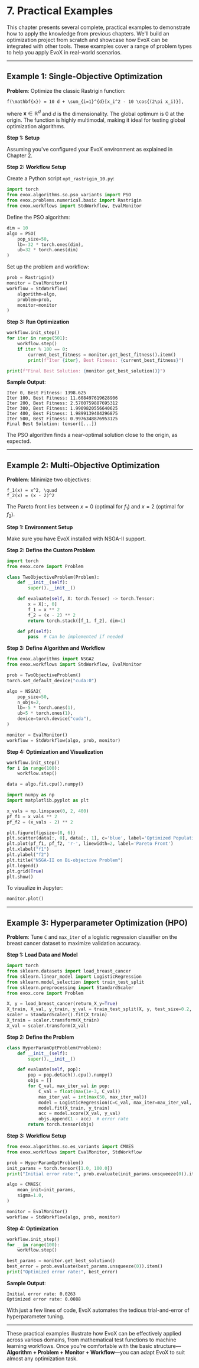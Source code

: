 # 7. Practical Examples

This chapter presents several complete, practical examples to demonstrate how to apply the knowledge from previous chapters. We'll build an optimization project from scratch and showcase how EvoX can be integrated with other tools. These examples cover a range of problem types to help you apply EvoX in real-world scenarios.

---

## Example 1: Single-Objective Optimization

**Problem**: Optimize the classic Rastrigin function:

```{math}
f(\mathbf{x}) = 10 d + \sum_{i=1}^{d}[x_i^2 - 10 \cos{(2\pi x_i)}],
```

where $\mathbf{x} \in \mathbb{R}^d$ and $d$ is the dimensionality. The global optimum is 0 at the origin. The function is highly multimodal, making it ideal for testing global optimization algorithms.

**Step 1: Setup**

Assuming you've configured your EvoX environment as explained in Chapter 2.

**Step 2: Workflow Setup**

Create a Python script `opt_rastrigin_10.py`:

```python
import torch
from evox.algorithms.so.pso_variants import PSO
from evox.problems.numerical.basic import Rastrigin
from evox.workflows import StdWorkflow, EvalMonitor
```

Define the PSO algorithm:

```python
dim = 10
algo = PSO(
    pop_size=50,
    lb=-32 * torch.ones(dim),
    ub=32 * torch.ones(dim)
)
```

Set up the problem and workflow:

```python
prob = Rastrigin()
monitor = EvalMonitor()
workflow = StdWorkflow(
    algorithm=algo,
    problem=prob,
    monitor=monitor
)
```

**Step 3: Run Optimization**

```python
workflow.init_step()
for iter in range(501):
    workflow.step()
    if iter % 100 == 0:
        current_best_fitness = monitor.get_best_fitness().item()
        print(f"Iter {iter}, Best Fitness: {current_best_fitness}")

print(f"Final Best Solution: {monitor.get_best_solution()}")
```

**Sample Output**:

```
Iter 0, Best Fitness: 1398.625
Iter 100, Best Fitness: 11.608497619628906
Iter 200, Best Fitness: 2.5700759887695312
Iter 300, Best Fitness: 1.9909820556640625
Iter 400, Best Fitness: 1.9899139404296875
Iter 500, Best Fitness: 0.9976348876953125
Final Best Solution: tensor([...])
```

The PSO algorithm finds a near-optimal solution close to the origin, as expected.

---

## Example 2: Multi-Objective Optimization

**Problem**: Minimize two objectives:

```{math}
f_1(x) = x^2, \quad
f_2(x) = (x - 2)^2
```

The Pareto front lies between $x = 0$ (optimal for $f_1$) and $x = 2$ (optimal for $f_2$).

**Step 1: Environment Setup**

Make sure you have EvoX installed with NSGA-II support.

**Step 2: Define the Custom Problem**

```python
import torch
from evox.core import Problem

class TwoObjectiveProblem(Problem):
    def __init__(self):
        super().__init__()

    def evaluate(self, X: torch.Tensor) -> torch.Tensor:
        x = X[:, 0]
        f_1 = x ** 2
        f_2 = (x - 2) ** 2
        return torch.stack([f_1, f_2], dim=1)

    def pf(self):
        pass  # Can be implemented if needed
```

**Step 3: Define Algorithm and Workflow**

```python
from evox.algorithms import NSGA2
from evox.workflows import StdWorkflow, EvalMonitor

prob = TwoObjectiveProblem()
torch.set_default_device("cuda:0")

algo = NSGA2(
    pop_size=50,
    n_objs=2,
    lb=-5 * torch.ones(1),
    ub=5 * torch.ones(1),
    device=torch.device("cuda"),
)

monitor = EvalMonitor()
workflow = StdWorkflow(algo, prob, monitor)
```

**Step 4: Optimization and Visualization**

```python
workflow.init_step()
for i in range(100):
    workflow.step()

data = algo.fit.cpu().numpy()

import numpy as np
import matplotlib.pyplot as plt

x_vals = np.linspace(0, 2, 400)
pf_f1 = x_vals ** 2
pf_f2 = (x_vals - 2) ** 2

plt.figure(figsize=(8, 6))
plt.scatter(data[:, 0], data[:, 1], c='blue', label='Optimized Population', alpha=0.7)
plt.plot(pf_f1, pf_f2, 'r-', linewidth=2, label='Pareto Front')
plt.xlabel("f1")
plt.ylabel("f2")
plt.title("NSGA-II on Bi-objective Problem")
plt.legend()
plt.grid(True)
plt.show()
```

To visualize in Jupyter:

```python
monitor.plot()
```

---

## Example 3: Hyperparameter Optimization (HPO)

**Problem**: Tune `C` and `max_iter` of a logistic regression classifier on the breast cancer dataset to maximize validation accuracy.

**Step 1: Load Data and Model**

```python
import torch
from sklearn.datasets import load_breast_cancer
from sklearn.linear_model import LogisticRegression
from sklearn.model_selection import train_test_split
from sklearn.preprocessing import StandardScaler
from evox.core import Problem

X, y = load_breast_cancer(return_X_y=True)
X_train, X_val, y_train, y_val = train_test_split(X, y, test_size=0.2, random_state=42)
scaler = StandardScaler().fit(X_train)
X_train = scaler.transform(X_train)
X_val = scaler.transform(X_val)
```

**Step 2: Define the Problem**

```python
class HyperParamOptProblem(Problem):
    def __init__(self):
        super().__init__()

    def evaluate(self, pop):
        pop = pop.detach().cpu().numpy()
        objs = []
        for C_val, max_iter_val in pop:
            C_val = float(max(1e-3, C_val))
            max_iter_val = int(max(50, max_iter_val))
            model = LogisticRegression(C=C_val, max_iter=max_iter_val, solver='liblinear')
            model.fit(X_train, y_train)
            acc = model.score(X_val, y_val)
            objs.append(1 - acc)  # error rate
        return torch.tensor(objs)
```

**Step 3: Workflow Setup**

```python
from evox.algorithms.so.es_variants import CMAES
from evox.workflows import EvalMonitor, StdWorkflow

prob = HyperParamOptProblem()
init_params = torch.tensor([1.0, 100.0])
print("Initial error rate:", prob.evaluate(init_params.unsqueeze(0)).item())

algo = CMAES(
    mean_init=init_params,
    sigma=1.0,
)

monitor = EvalMonitor()
workflow = StdWorkflow(algo, prob, monitor)
```

**Step 4: Optimization**

```python
workflow.init_step()
for _ in range(100):
    workflow.step()

best_params = monitor.get_best_solution()
best_error = prob.evaluate(best_params.unsqueeze(0)).item()
print("Optimized error rate:", best_error)
```

**Sample Output**:

```
Initial error rate: 0.0263
Optimized error rate: 0.0088
```

With just a few lines of code, EvoX automates the tedious trial-and-error of hyperparameter tuning.

---

These practical examples illustrate how EvoX can be effectively applied across various domains, from mathematical test functions to machine learning workflows. Once you're comfortable with the basic structure—**Algorithm + Problem + Monitor + Workflow**—you can adapt EvoX to suit almost any optimization task.
